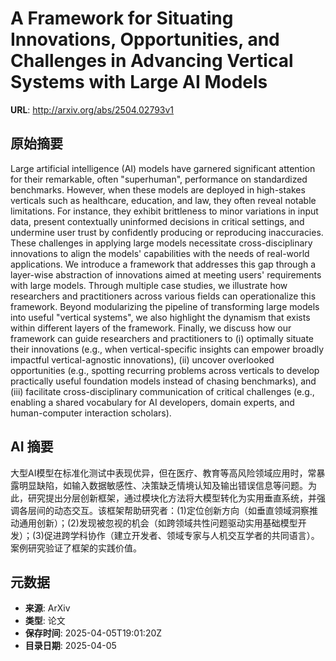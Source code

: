 # A Framework for Situating Innovations, Opportunities, and Challenges in Advancing Vertical Systems with Large AI Models

**URL**: http://arxiv.org/abs/2504.02793v1

## 原始摘要

Large artificial intelligence (AI) models have garnered significant attention
for their remarkable, often "superhuman", performance on standardized
benchmarks. However, when these models are deployed in high-stakes verticals
such as healthcare, education, and law, they often reveal notable limitations.
For instance, they exhibit brittleness to minor variations in input data,
present contextually uninformed decisions in critical settings, and undermine
user trust by confidently producing or reproducing inaccuracies. These
challenges in applying large models necessitate cross-disciplinary innovations
to align the models' capabilities with the needs of real-world applications. We
introduce a framework that addresses this gap through a layer-wise abstraction
of innovations aimed at meeting users' requirements with large models. Through
multiple case studies, we illustrate how researchers and practitioners across
various fields can operationalize this framework. Beyond modularizing the
pipeline of transforming large models into useful "vertical systems", we also
highlight the dynamism that exists within different layers of the framework.
Finally, we discuss how our framework can guide researchers and practitioners
to (i) optimally situate their innovations (e.g., when vertical-specific
insights can empower broadly impactful vertical-agnostic innovations), (ii)
uncover overlooked opportunities (e.g., spotting recurring problems across
verticals to develop practically useful foundation models instead of chasing
benchmarks), and (iii) facilitate cross-disciplinary communication of critical
challenges (e.g., enabling a shared vocabulary for AI developers, domain
experts, and human-computer interaction scholars).


## AI 摘要

大型AI模型在标准化测试中表现优异，但在医疗、教育等高风险领域应用时，常暴露明显缺陷，如输入数据敏感性、决策缺乏情境认知及输出错误信息等问题。为此，研究提出分层创新框架，通过模块化方法将大模型转化为实用垂直系统，并强调各层间的动态交互。该框架帮助研究者：(1)定位创新方向（如垂直领域洞察推动通用创新）；(2)发现被忽视的机会（如跨领域共性问题驱动实用基础模型开发）；(3)促进跨学科协作（建立开发者、领域专家与人机交互学者的共同语言）。案例研究验证了框架的实践价值。

## 元数据

- **来源**: ArXiv
- **类型**: 论文
- **保存时间**: 2025-04-05T19:01:20Z
- **目录日期**: 2025-04-05
